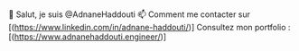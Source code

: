 👋 Salut, je suis @AdnaneHaddouti 
📫 Comment me contacter sur [(https://www.linkedin.com/in/adnane-haddouti/)]
Consultez mon portfolio : [(https://www.adnanehaddouti.engineer/)]

<!-------- AdnaneHD/AdnaneHD is a ✨ special ✨ repository because its `README.md` appears
on your GitHub profile. You can click the Preview link to take a look at your changes.----->
